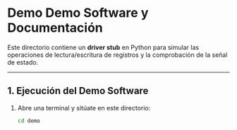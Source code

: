# Demo Demo Software y Documentación

Este directorio contiene un **driver stub** en Python para simular las operaciones de lectura/escritura de registros y la comprobación de la señal de estado.

---

## 1. Ejecución del Demo Software

1. Abre una terminal y sitúate en este directorio:
   ```bash
   cd demo
